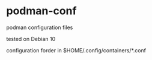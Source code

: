 # podman-conf
podman configuration files 

tested on Debian 10 

configuration forder in $HOME/.config/containers/*.conf
